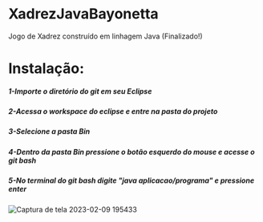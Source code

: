 # XadrezJavaBayonetta
Jogo de Xadrez construído em linhagem Java (Finalizado!)


# Instalação:
##### 1-Importe o diretório do git em seu Eclipse
##### 2-Acessa o workspace do eclipse e entre na pasta do projeto
##### 3-Selecione a pasta Bin
##### 4-Dentro da pasta Bin pressione o botão esquerdo do mouse e acesse o git bash
##### 5-No terminal do git bash digite "java aplicacao/programa" e pressione enter
![Captura de tela 2023-02-09 195433](https://user-images.githubusercontent.com/13709585/217960395-796e1689-76e2-4759-b3c7-f76d32c42d7d.png)
